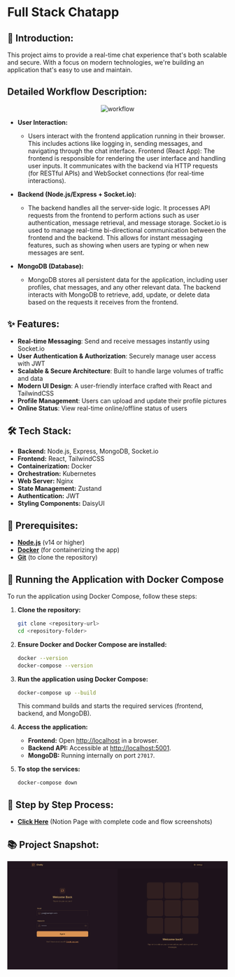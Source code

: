 # Full Stack Chatapp

## 📝 Introduction:

This project aims to provide a real-time chat experience that's both scalable and secure. With a focus on modern technologies, we're building an application that's easy to use and maintain.

## Detailed Workflow Description:

<div align="center">
  <img src="https://github.com/user-attachments/assets/f845a188-8e70-42f7-8577-30af38e83053" alt="workflow"/>
</div>

- **User Interaction:**
   - Users interact with the frontend application running in their browser. This includes actions like logging in, sending messages, and navigating through the chat interface. Frontend (React App): The frontend is responsible for rendering the user interface and handling user inputs. It communicates with the backend via HTTP requests (for RESTful APIs) and WebSocket connections (for real-time interactions).

- **Backend (Node.js/Express + Socket.io):**
   - The backend handles all the server-side logic. It processes API requests from the frontend to perform actions such as user authentication, message retrieval, and message storage. Socket.io is used to manage real-time bi-directional communication between the frontend and the backend. This allows for instant messaging features, such as showing when users are typing or when new messages are sent.

- **MongoDB (Database):**
   - MongoDB stores all persistent data for the application, including user profiles, chat messages, and any other relevant data. The backend interacts with MongoDB to retrieve, add, update, or delete data based on the requests it receives from the frontend.

## ✨ Features:

* **Real-time Messaging**: Send and receive messages instantly using Socket.io 
* **User Authentication & Authorization**: Securely manage user access with JWT 
* **Scalable & Secure Architecture**: Built to handle large volumes of traffic and data 
* **Modern UI Design**: A user-friendly interface crafted with React and TailwindCSS 
* **Profile Management**: Users can upload and update their profile pictures 
* **Online Status**: View real-time online/offline status of users 

## 🛠️ Tech Stack:

* **Backend:** Node.js, Express, MongoDB, Socket.io
* **Frontend:** React, TailwindCSS
* **Containerization:** Docker
* **Orchestration:** Kubernetes
* **Web Server:** Nginx
* **State Management:** Zustand
* **Authentication:** JWT
* **Styling Components:** DaisyUI

## 🔧 Prerequisites:

* **[Node.js](https://nodejs.org/)** (v14 or higher)
* **[Docker](https://www.docker.com/get-started)** (for containerizing the app)
* **[Git](https://git-scm.com/downloads)** (to clone the repository)

## 🚀 Running the Application with Docker Compose

To run the application using Docker Compose, follow these steps:

1. **Clone the repository:**
   ```sh
   git clone <repository-url>
   cd <repository-folder>
   ```

2. **Ensure Docker and Docker Compose are installed:**
   ```sh
   docker --version
   docker-compose --version
   ```

3. **Run the application using Docker Compose:**
   ```sh
   docker-compose up --build
   ```

   This command builds and starts the required services (frontend, backend, and MongoDB).

4. **Access the application:**
   - **Frontend:** Open [http://localhost](http://localhost) in a browser.
   - **Backend API:** Accessible at [http://localhost:5001](http://localhost:5001).
   - **MongoDB:** Running internally on port `27017`.

5. **To stop the services:**
   ```sh
   docker-compose down
   ```

## 🔩 Step by Step Process:

* **[Click Here](https://harsh-thakkar.notion.site/kubernetes-minikube-chat-app-1c756dc9a68580f5b52ae9a0de4a67dc)** (Notion Page with complete code and flow screenshots)

## 📚 Project Snapshot:

<div align="center">
  <img src="https://raw.githubusercontent.com/Harsh971/FullStack-Chat-App---Minikube/refs/heads/main/img1.png" alt="first_page"/>
</div>


